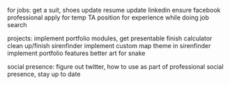 for jobs:
  get a suit, shoes
  update resume
  update linkedin
  ensure facebook professional
  apply for temp TA position for experience while doing job search
  
projects:
  implement portfolio modules, get presentable
  finish calculator
  clean up/finish sirenfinder
  implement custom map theme in sirenfinder
  implement portfolio features
  better art for snake

social presence:
  figure out twitter, how to use as part of professional social presence, stay up to date
  
  
